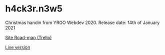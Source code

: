 # h4ck3r.n3w5

Christmas handin from YRGO Webdev 2020. Release date: 14th of January 2021

<a href="https://trello.com/b/mv9MlHde" target=_blank>Site Road-map (Trello)</a>

<a href="https://projects.joeyjaydigital.com/h4ck3r.n3w5/" target=_blank>Live version</a>

